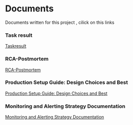 # Documents

Documents written for this project , cilick on this links

### Task result
[Taskresult](https://docs.google.com/document/d/1-M_rz_rqhKAfu5uzmmhg6riWgcrCcwqejKINFZZyAGg/edit?tab=t.0)


### RCA-Postmortem
[RCA-Postmortem](https://docs.google.com/document/d/1n8Asv4IkOsETLVRpxrXP6oKr8UJua-PHBqrG563pel4/edit?tab=t.0)


### Production Setup Guide: Design Choices and Best
[Production Setup Guide: Design Choices and Best](https://docs.google.com/document/d/1cZM0W55N8EOzXlsAR-Zqox0PJ82Ehw4vH-QI4eXlPhQ/edit?tab=t.0)


### Monitoring and Alerting Strategy Documentation
[Monitoring and Alerting Strategy Documentation](https://docs.google.com/document/d/10h_pb111MvSLejlNkNg1kEC_S6ZjrHlYGiRRAvX0gVo/edit?tab=t.0)




